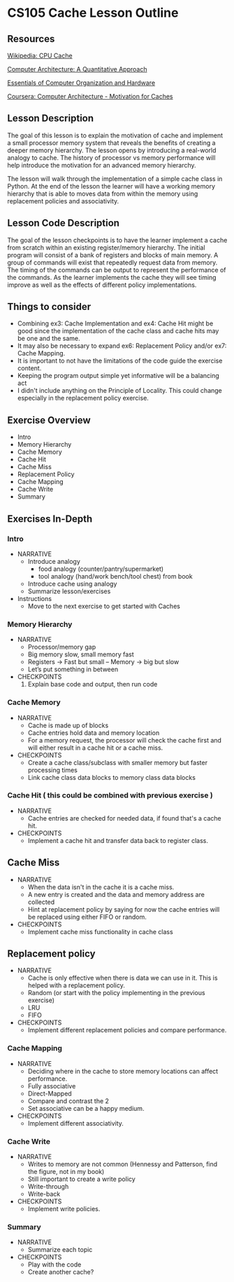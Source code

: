 # CS105 Cache Lesson Outline

## Resources
[Wikipedia: CPU Cache](https://en.wikipedia.org/wiki/CPU_cache)

[Computer Architecture: A Quantitative Approach](https://www.elsevier.com/books/computer-architecture/hennessy/978-0-12-383872-8)

[Essentials of Computer Organization and Hardware](https://www.oreilly.com/library/view/essentials-of-computer/9781284123043/)

[Coursera: Computer Architecture - Motivation for Caches](https://www.coursera.org/learn/comparch/lecture/5girw/motivation-for-caches)

## Lesson Description

The goal of this lesson is to explain the motivation of cache and implement a small processor memory system that reveals the benefits of creating a deeper memory hierarchy. The lesson opens by introducing a real-world analogy to cache. The history of processor vs memory performance will help introduce the motivation for an advanced memory hierarchy. 

The lesson will walk through the implementation of a simple cache class in Python. At the end of the lesson the learner will have a working memory hierarchy that is able to moves data from within the memory using replacement policies and associativity. 

## Lesson Code Description

The goal of the lesson checkpoints is to have the learner implement a cache from scratch within an existing register/memory hierarchy. The initial program will consist of a bank of registers and blocks of main memory. A group of commands will exist that repeatedly request data from memory. The timing of the commands can be output to represent the performance of the commands. As the learner implements the cache they will see timing improve as well as the effects of different policy implementations.

## Things to consider
- Combining ex3: Cache Implementation and ex4: Cache Hit might be good since the implementation of the cache class and cache hits may be one and the same.
- It may also be necessary to expand ex6: Replacement Policy and/or ex7: Cache Mapping.
- It is important to not have the limitations of the code guide the exercise content.
- Keeping the program output simple yet informative will be a balancing act
- I didn't include anything on the Principle of Locality. This could change especially in the replacement policy exercise.

## Exercise Overview

- Intro
- Memory Hierarchy
- Cache Memory
- Cache Hit
- Cache Miss
- Replacement Policy
- Cache Mapping
- Cache Write
- Summary

## Exercises In-Depth
### Intro
- NARRATIVE
  - Introduce analogy
    - food analogy (counter/pantry/supermarket)
    - tool analogy (hand/work bench/tool chest) from book
  - Introduce cache using analogy
  - Summarize lesson/exercises
- Instructions
  - Move to the next exercise to get started with Caches

### Memory Hierarchy
- NARRATIVE
  - Processor/memory gap
  - Big memory slow, small memory fast
  - Registers -> Fast but small – Memory -> big but slow
  - Let’s put something in between
- CHECKPOINTS
  1. Explain base code and output, then run code 

###	Cache Memory
- NARRATIVE
  - Cache is made up of blocks
  - Cache entries hold data and memory location
  - For a memory request, the processor will check the cache first and will either result in a cache hit or a cache miss. 
- CHECKPOINTS
  - Create a cache class/subclass with smaller memory but faster processing times
  - Link cache class data blocks to memory class data blocks

### Cache Hit ( this could be combined with previous exercise )
- NARRATIVE
  - Cache entries are checked for needed data, if found that's a cache hit.
- CHECKPOINTS
  - Implement a cache hit and transfer data back to register class.

## Cache Miss
- NARRATIVE
  - When the data isn't in the cache it is a cache miss.
  - A new entry is created and the data and memory address are collected
  - Hint at replacement policy by saying for now the cache entries will be replaced using either FIFO or random.
- CHECKPOINTS
  - Implement cache miss functionality in cache class

## Replacement policy
- NARRATIVE
  - Cache is only effective when there is data we can use in it. This is helped with a replacement policy.
  - Random (or start with the policy implementing in the previous exercise)
  - LRU
  - FIFO
- CHECKPOINTS
  - Implement different replacement policies and compare performance.

### Cache Mapping
- NARRATIVE
  - Deciding where in the cache to store memory locations can affect performance.
  - Fully associative
  - Direct-Mapped
  - Compare and contrast the 2 
  - Set associative can be a happy medium. 
- CHECKPOINTS
  - Implement different associativity.

### Cache Write
- NARRATIVE
  - Writes to memory are not common (Hennessy and Patterson, find the figure, not in my book)
  - Still important to create a write policy
  - Write-through
  - Write-back
- CHECKPOINTS
  - Implement write policies.

### Summary
- NARRATIVE
  - Summarize each topic
- CHECKPOINTS
  - Play with the code
  - Create another cache?